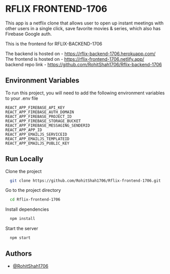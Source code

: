 
# RFLIX FRONTEND-1706
This app is a netflix clone that allows user to open up instant meetings with other users in a single click, save favorite movies & series, which also has Firebase Google auth.

This is the frontend for RFLIX-BACKEND-1706

The backend is hosted on - https://rflix-backend-1706.herokuapp.com/  
The frontend is hosted on - https://rflix-frontend-1706.netlify.app/  
backend repo link - https://github.com/RohitShah1706/Rflix-backend-1706









## Environment Variables

To run this project, you will need to add the following environment variables to your .env file

`REACT_APP_FIREBASE_API_KEY`   
`REACT_APP_FIREBASE_AUTH_DOMAIN`  
`REACT_APP_FIREBASE_PROJECT_ID`  
`REACT_APP_FIREBASE_STORAGE_BUCKET`  
`REACT_APP_FIREBASE_MESSAGING_SENDERID`  
`REACT_APP_APP_ID`  
`REACT_APP_EMAILJS_SERVICEID`  
`REACT_APP_EMAILJS_TEMPLATEID`  
`REACT_APP_EMAILJS_PUBLIC_KEY`


## Run Locally

Clone the project

```bash
  git clone https://github.com/RohitShah1706/Rflix-frontend-1706.git
```

Go to the project directory

```bash
  cd Rflix-frontend-1706
```

Install dependencies

```bash
  npm install
```

Start the server

```bash
  npm start
```



## Authors

- [@RohitShah1706](https://github.com/RohitShah1706)

